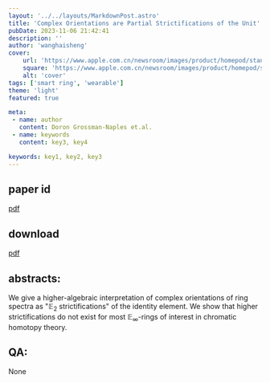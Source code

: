 ```yaml
---
layout: '../../layouts/MarkdownPost.astro'
title: 'Complex Orientations are Partial Strictifications of the Unit'
pubDate: 2023-11-06 21:42:41
description: ''
author: 'wanghaisheng'
cover:
    url: 'https://www.apple.com.cn/newsroom/images/product/homepod/standard/Apple-HomePod-hero-230118_big.jpg.large_2x.jpg'
    square: 'https://www.apple.com.cn/newsroom/images/product/homepod/standard/Apple-HomePod-hero-230118_big.jpg.large_2x.jpg'
    alt: 'cover'
tags: ['smart ring', 'wearable'] 
theme: 'light'
featured: true

meta:
 - name: author
   content: Doron Grossman-Naples et.al.
 - name: keywords
   content: key3, key4

keywords: key1, key2, key3
---
```


## paper id
[pdf](2311.01663v1)
## download
[pdf]([2311.01663v1](http://arxiv.org/abs/2311.01663v1))
## abstracts:
We give a higher-algebraic interpretation of complex orientations of ring spectra as "$\mathbb{E}_2$ strictifications" of the identity element. We show that higher strictifications do not exist for most $\mathbb{E}_{\infty}$-rings of interest in chromatic homotopy theory.
## QA:
None
